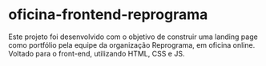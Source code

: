 # oficina-frontend-reprograma
Este projeto foi desenvolvido com o objetivo de construir uma landing page como portfólio pela equipe da organização Reprograma, em oficina online.
Voltado para o front-end, utilizando HTML, CSS e JS. 
